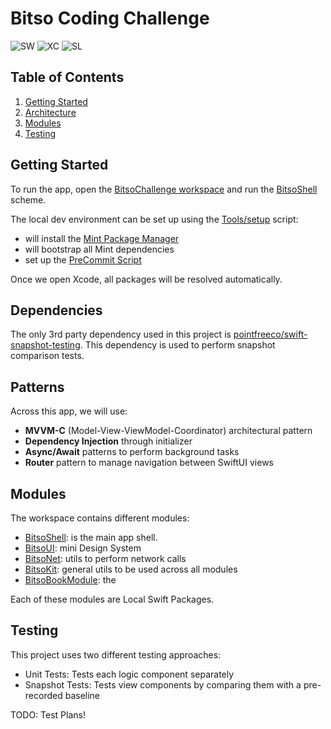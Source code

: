 # Bitso Coding Challenge

<!-- Badges -->

![SW][swift_badge] ![XC][xcode_badge] ![SL][swiftlint_badge]

<!-- Contents -->

## Table of Contents

1. [Getting Started](#getting-started)
2. [Architecture](#architecture)
3. [Modules](#modules)
4. [Testing](#testing)

## Getting Started

To run the app, open the [BitsoChallenge workspace](./BitsoChallenge.xcworkspace) and run the [BitsoShell](./BitsoShell) scheme.

The local dev environment can be set up using the [Tools/setup](./Tools/setup) script:

- will install the [Mint Package Manager](https://github.com/yonaskolb/Mint)
- will bootstrap all Mint dependencies
- set up the [PreCommit Script](./Tools/pre-commit)

Once we open Xcode, all packages will be resolved automatically.

## Dependencies

The only 3rd party dependency used in this project is [pointfreeco/swift-snapshot-testing](https://github.com/pointfreeco/swift-snapshot-testing).
This dependency is used to perform snapshot comparison tests.

## Patterns

Across this app, we will use:

- **MVVM-C** (Model-View-ViewModel-Coordinator) architectural pattern
- **Dependency Injection** through initializer
- **Async/Await** patterns to perform background tasks
- **Router** pattern to manage navigation between SwiftUI views

## Modules

The workspace contains different modules:

- [BitsoShell](./BitsoShell): is the main app shell.
- [BitsoUI](./BitsoUI): mini Design System
- [BitsoNet](./BitsoNet): utils to perform network calls
- [BitsoKit](./BitsoKit): general utils to be used across all modules
- [BitsoBookModule](./BitsoBookModule): the

Each of these modules are Local Swift Packages.

## Testing

This project uses two different testing approaches:

- Unit Tests: Tests each logic component separately
- Snapshot Tests: Tests view components by comparing them with a pre-recorded baseline

TODO: Test Plans!

<!-- Badge Links -->

[swift_badge]: https://img.shields.io/badge/Swift-5%2e7%2e2-red?logo=swift
[xcode_badge]: https://img.shields.io/badge/Xcode-14%2e2-blue?logo=xcode
[swiftlint_badge]: https://img.shields.io/badge/SwiftLint-0%2E42%2E0-green?logo=xcode
